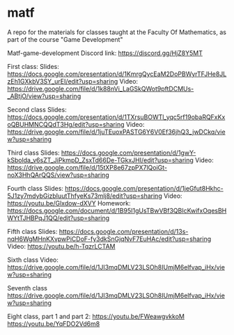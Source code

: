 # matf
A repo for the materials for classes taught at the Faculty Of Mathematics, as part of the course "Game Development"

Matf-game-development Discord link: https://discord.gg/HjZ8Y5MT

First class:
Slides: https://docs.google.com/presentation/d/1KmrgQycEaM2DoPBWyrTFJHe8JLzEh1GXkbV3SY_urEI/edit?usp=sharing
Video: https://drive.google.com/file/d/1k88nVi_LaGSkQWot9pftDCMUs-_ABtjO/view?usp=sharing

Second class
Slides: https://docs.google.com/presentation/d/1TXrsuBOWTl_yqc5rf19obaRQFxKxoQBUHMNCQQdT3Hg/edit?usp=sharing
Video: https://drive.google.com/file/d/1juTEuoxPASTG6Y6V0Ef36jhQ3_jwDCkq/view?usp=sharing

Third class
Slides: https://docs.google.com/presentation/d/1gwY-kSbolda_v6sZT_JiPkmpD_ZsxTd66De-TGkxJHI/edit?usp=sharing
Video: https://drive.google.com/file/d/15tXP8e67zpPX7lQoiGt-noX3HhQArQQS/view?usp=sharing

Fourth class
Slides: https://docs.google.com/presentation/d/1jeGfut8Hkhc-5J1zy7mdybGizbIuutThfyeKs73mlj8/edit?usp=sharing
Video: https://youtu.be/Glxdow-dXVY
Homework: https://docs.google.com/document/d/1B95I1gUsTBwVBf3QBIcKwifxOqesBHWYtTJHBPqJ1QQ/edit?usp=sharing

Fifth class
Slides: https://docs.google.com/presentation/d/13s-nqH6WgMHnKXvpwPiCDoF-fy3dkSnGjqNvF7EuHAc/edit?usp=sharing
Video: https://youtu.be/h-TqzrLCTAM

Sixth class
Video: https://drive.google.com/file/d/1JI3mqDMLV23LSOh8IUmjM6elfvap_iHx/view?usp=sharing

Seventh class
https://drive.google.com/file/d/1JI3mqDMLV23LSOh8IUmjM6elfvap_iHx/view?usp=sharing

Eight class, part 1 and part 2:
https://youtu.be/FWeawgvkkoM
https://youtu.be/YqFDO2Vd6m8
